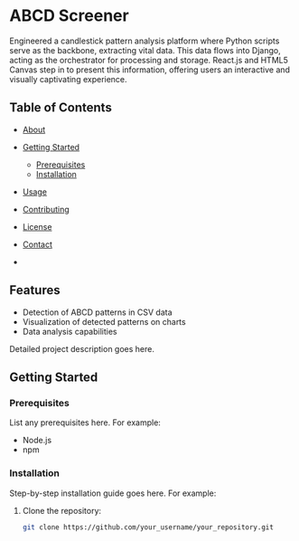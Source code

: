 # ABCD Screener

Engineered a candlestick pattern analysis platform where Python scripts serve as the backbone, extracting vital data. This data flows into Django, acting as the orchestrator for processing and storage. React.js and HTML5 Canvas step in to present this information, offering users an interactive and visually captivating experience.

## Table of Contents

- [About](#about)
- [Getting Started](#getting-started)
  - [Prerequisites](#prerequisites)
  - [Installation](#installation)
- [Usage](#usage)
- [Contributing](#contributing)
- [License](#license)
- [Contact](#contact)

- 
## Features

- Detection of ABCD patterns in CSV data
- Visualization of detected patterns on charts
- Data analysis capabilities

Detailed project description goes here.

## Getting Started

### Prerequisites

List any prerequisites here. For example:
- Node.js
- npm

### Installation

Step-by-step installation guide goes here. For example:
1. Clone the repository:
   ```sh
   git clone https://github.com/your_username/your_repository.git
